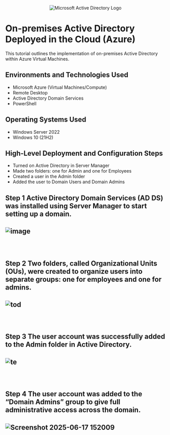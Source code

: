 <p align="center">
<img src="https://i.imgur.com/pU5A58S.png" alt="Microsoft Active Directory Logo"/>
</p>

<h1>On-premises Active Directory Deployed in the Cloud (Azure)</h1>
This tutorial outlines the implementation of on-premises Active Directory within Azure Virtual Machines.<br />


<h2>Environments and Technologies Used</h2>

- Microsoft Azure (Virtual Machines/Compute)
- Remote Desktop
- Active Directory Domain Services
- PowerShell

<h2>Operating Systems Used </h2>

- Windows Server 2022
- Windows 10 (21H2)

<h2>High-Level Deployment and Configuration Steps</h2>

- Turned on Active Directory in Server Manager
- Made two folders: one for Admin and one for Employees
- Created a user in the Admin folder
- Added the user to Domain Users and Domain Admins

<h2> Step 1 Active Directory Domain Services (AD DS) was installed using Server Manager to start setting up a domain.<h2>

<p>
  
![image](https://github.com/user-attachments/assets/29600652-5f57-434b-bc35-a04b4ec2d596)
</p>
<p>
  
</p>
<br />

<p>
  
<h2> Step 2 Two folders, called Organizational Units (OUs), were created to organize users into separate groups: one for employees and one for admins.<h2>

![tod](https://github.com/user-attachments/assets/452a428c-3237-418e-befa-64f2780e8675)

</p>
<br />


<p>
    
<h2> Step 3 The user account was successfully added to the Admin folder in Active Directory.<h2>

![te](https://github.com/user-attachments/assets/ffb7fd45-a890-4901-9fc3-8cb7a0b400ac)

</p>
<br />

<p>

<h2> Step 4 The user account was added to the “Domain Admins” group to give full administrative access across the domain.<h2>

![Screenshot 2025-06-17 152009](https://github.com/user-attachments/assets/11751c50-18a4-42b7-b207-bfebd5dc2fb8)

</p>
<br />
